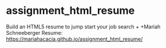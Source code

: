 # assignment_html_resume
Build an HTML5 resume to jump start your job search
+
+Mariah Schneeberger Resume:
https://mariahacacia.github.io/assignment_html_resume/
